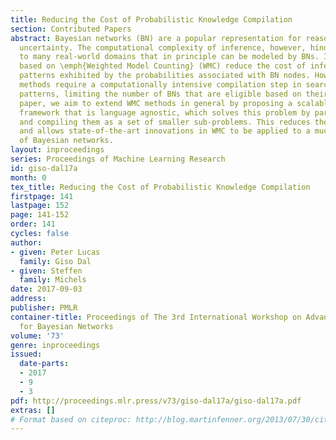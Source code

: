 ```yaml
---
title: Reducing the Cost of Probabilistic Knowledge Compilation
section: Contributed Papers
abstract: Bayesian networks (BN) are a popular representation for reasoning under
  uncertainty. The computational complexity of inference, however, hinders its applicability
  to many real-world domains that in principle can be modeled by BNs. Inference methods
  based on \emph{Weighted Model Counting} (WMC) reduce the cost of inference by exploiting
  patterns exhibited by the probabilities associated with BN nodes. However, these
  methods require a computationally intensive compilation step in search of these
  patterns, limiting the number of BNs that are eligible based on their size. In this
  paper, we aim to extend WMC methods in general by proposing a scalable, compilation
  framework that is language agnostic, which solves this problem by partitioning BNs
  and compiling them as a set of smaller sub-problems. This reduces the cost of compilation
  and allows state-of-the-art innovations in WMC to be applied to a much larger range
  of Bayesian networks.
layout: inproceedings
series: Proceedings of Machine Learning Research
id: giso-dal17a
month: 0
tex_title: Reducing the Cost of Probabilistic Knowledge Compilation
firstpage: 141
lastpage: 152
page: 141-152
order: 141
cycles: false
author:
- given: Peter Lucas
  family: Giso Dal
- given: Steffen
  family: Michels
date: 2017-09-03
address: 
publisher: PMLR
container-title: Proceedings of The 3rd International Workshop on Advanced Methodologies
  for Bayesian Networks
volume: '73'
genre: inproceedings
issued:
  date-parts:
  - 2017
  - 9
  - 3
pdf: http://proceedings.mlr.press/v73/giso-dal17a/giso-dal17a.pdf
extras: []
# Format based on citeproc: http://blog.martinfenner.org/2013/07/30/citeproc-yaml-for-bibliographies/
---
```

